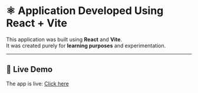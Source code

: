 # ⚛️ Application Developed Using React + Vite

This application was built using **React** and **Vite**.  
It was created purely for **learning purposes** and experimentation.

---

## 🚀 Live Demo

The app is live: [Click here](https://product-gallery-lovat.vercel.app/)
